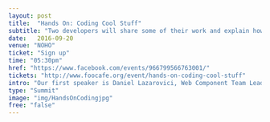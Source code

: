 ```yaml
---
layout: post
title:  "Hands On: Coding Cool Stuff"
subtitle: "Two developers will share some of their work and explain how they did what they did."
date:   2016-09-20
venue: "NOHO"
ticket: "Sign up"
time: "05:30pm"
href: "https://www.facebook.com/events/966799566763001/"
tickets: "http://www.foocafe.org/event/hands-on-coding-cool-stuff"
intro: "Our first speaker is Daniel Lazarovici, Web Component Team Lead at Falcon.io. He will cover the principles of the Gooey effect using CSS and SVG and how the implementation of this effect could have a nice kick to our UI. "
type: "Summit"
image: "img/HandsOnCodingjpg"
free: "false"
---
```

<!-- fill in the URL of your event host page if you haven't enough information for a detail page, so the event link won't point on the detail page at all -->
